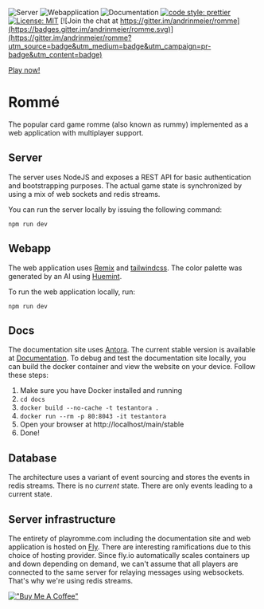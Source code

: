 ![Server](https://github.com/andrinmeier/romme/actions/workflows/server.yml/badge.svg)
![Webapplication](https://github.com/andrinmeier/romme/actions/workflows/webapp.yml/badge.svg)
![Documentation](https://github.com/andrinmeier/romme/actions/workflows/docs.yml/badge.svg)
[![code style: prettier](https://img.shields.io/badge/code_style-prettier-ff69b4.svg?style=flat-square)](https://github.com/prettier/prettier)
[![License: MIT](https://img.shields.io/badge/License-MIT-yellow.svg)](https://opensource.org/licenses/MIT)
[![Join the chat at https://gitter.im/andrinmeier/romme](https://badges.gitter.im/andrinmeier/romme.svg)](https://gitter.im/andrinmeier/romme?utm_source=badge&utm_medium=badge&utm_campaign=pr-badge&utm_content=badge)

[Play now!](https://playromme.com)

# Rommé
The popular card game romme (also known as rummy) implemented as a web application with multiplayer support.

## Server
The server uses NodeJS and exposes a REST API for basic authentication and bootstrapping purposes.
The actual game state is synchronized by using a mix of web sockets and redis streams.

You can run the server locally by issuing the following command:

`npm run dev`

## Webapp
The web application uses [Remix](https://remix.run/) and [tailwindcss](https://tailwindcss.com/).
The color palette was generated by an AI using [Huemint](https://huemint.com/).

To run the web application locally, run:

`npm run dev`

## Docs
The documentation site uses [Antora](https://antora.org/). The current stable version is available at [Documentation](https://docs.playromme.com/main/stable).
To debug and test the documentation site locally, you can build the docker container and view the website on your device. Follow these steps:

1. Make sure you have Docker installed and running
1. `cd docs`
1. `docker build --no-cache -t testantora .`
1. `docker run --rm -p 80:8043 -it testantora`
1. Open your browser at http://localhost/main/stable
1. Done!

## Database
The architecture uses a variant of event sourcing and stores the events in redis streams. There is no *current* state.
There are only events leading to a current state.

## Server infrastructure
The entirety of playromme.com including the documentation site and web application is hosted on [Fly](https://fly.io/).
There are interesting ramifications due to this choice of hosting provider. Since fly.io automatically scales containers up and down depending on demand,
we can't assume that all players are connected to the same server for relaying messages using websockets. That's why we're using redis streams.

[!["Buy Me A Coffee"](https://www.buymeacoffee.com/assets/img/custom_images/orange_img.png)](https://www.buymeacoffee.com/andrinmeier)
